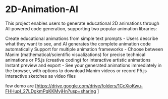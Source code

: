 # 2D-Animation-AI
This project enables users to generate educational 2D animations through AI-powered code generation, supporting two popular animation libraries:

Create educational animations from simple text prompts - Users describe what they want to see, and AI generates the complete animation code automatically
Support for multiple animation frameworks - Choose between Manim (mathematical/scientific visualizations) for precise technical animations or P5.js (creative coding) for interactive artistic animations
Instant preview and export - See your generated animations immediately in the browser, with options to download Manim videos or record P5.js interactive sketches as video files

few demo are [https://drive.google.com/drive/folders/1CcXioKwu-FHHupI_27LDgkmPqKKMvjHn?usp=sharing
]

